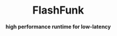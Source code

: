 <div align="center">
  <h1>FlashFunk</h1>
  <p>
    <strong>high performance runtime for low-latency</strong>
  </p>
</div>
